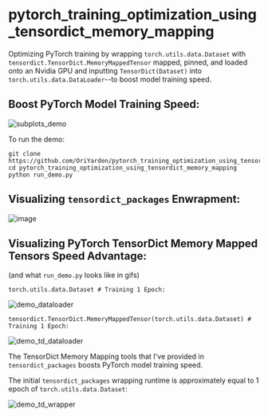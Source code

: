 # pytorch_training_optimization_using_tensordict_memory_mapping

Optimizing PyTorch training by wrapping ````torch.utils.data.Dataset```` with ````tensordict.TensorDict.MemoryMappedTensor```` mapped, pinned,
and loaded onto an Nvidia GPU and inputting ````TensorDict(Dataset)```` into ````torch.utils.data.DataLoader````--to boost model training speed.

## Boost PyTorch Model Training Speed:
![subplots_demo](https://github.com/user-attachments/assets/203bbc6e-446e-442c-ac38-5b022352a35f)


To run the demo:
````
git clone https://github.com/OriYarden/pytorch_training_optimization_using_tensordict_memory_mapping
cd pytorch_training_optimization_using_tensordict_memory_mapping
python run_demo.py
````

## Visualizing ````tensordict_packages```` Enwrapment:

![image](https://github.com/user-attachments/assets/4844201c-2a38-4468-abb0-4c3492e097a8)


## Visualizing PyTorch TensorDict Memory Mapped Tensors Speed Advantage:
(and what ````run_demo.py```` looks like in gifs)

````
torch.utils.data.Dataset # Training 1 Epoch:
````

![demo_dataloader](https://github.com/user-attachments/assets/612806d8-3a8a-442c-8c2a-3ff2232d935b)

````
tensordict.TensorDict.MemoryMappedTensor(torch.utils.data.Dataset) # Training 1 Epoch:
````

![demo_td_dataloader](https://github.com/user-attachments/assets/f580bd2f-3352-4ead-a7e4-35387e0d4f71)

The TensorDict Memory Mapping tools that I've provided in ````tensordict_packages```` boosts PyTorch model training speed.

The initial ````tensordict_packages```` wrapping runtime is approximately equal to 1 epoch of ````torch.utils.data.Dataset````:

![demo_td_wrapper](https://github.com/user-attachments/assets/d56f0384-b9d0-4356-91aa-dc86808c0f33)











